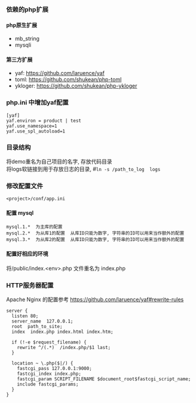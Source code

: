 ### 依赖的php扩展
#### php原生扩展
- mb_string  
- mysqli  

#### 第三方扩展
- yaf: https://github.com/laruence/yaf  
- toml: https://github.com/shukean/php-toml  
- ykloger: https://github.com/shukean/php-ykloger  

### php.ini 中增加yaf配置
```
[yaf]
yaf.environ = product | test
yaf.use_namespace=1
yaf.use_spl_autoload=1
```

### 目录结构
将demo重名为自己项目的名字, 存放代码目录  
将logs软链接到用于存放日志的目录, #`ln -s /path_to_log  logs`  

### 修改配置文件 
`<project>/conf/app.ini`  

#### 配置 mysql
```
mysql.1.*  为主库的配置
mysql.2.*  为从库1的配置  从库ID只能为数字, 字符串的ID可以用来当作额外的配置
mysql.3.*  为从库2的配置  从库ID只能为数字, 字符串的ID可以用来当作额外的配置
```

#### 配置好相应的环境
将<project>/public/index.\<env\>.php 文件重名为 index.php  

### HTTP服务器配置
Apache Nginx 的配置参考  https://github.com/laruence/yaf#rewrite-rules  
```
server {
  listen 80;
  server_name  127.0.0.1;
  root  path_to_site;
  index  index.php index.html index.htm;

  if (!-e $request_filename) {
    rewrite ^/(.*)  /index.php/$1 last;
  }

  location ~ \.php($|/) {
    fastcgi_pass 127.0.0.1:9000;
    fastcgi_index index.php;
    fastcgi_param SCRIPT_FILENAME $document_root$fastcgi_script_name;
    include fastcgi_params;
  }
}
```

